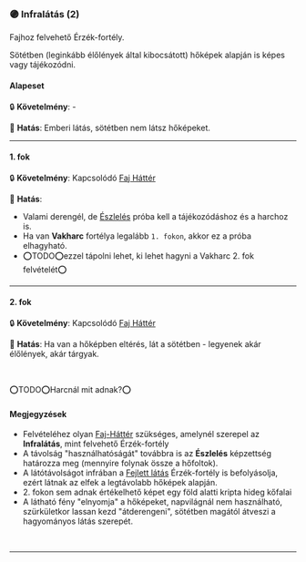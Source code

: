 ### 🟣 Infralátás (2)

<!-- tag: erzekfortely -->

Fajhoz felvehető Érzék-fortély.

Sötétben (leginkább élőlények által kibocsátott) hőképek alapján is képes vagy tájékozódni.
#### Alapeset

🔒 **Követelmény**:  -

🌟 **Hatás**: Emberi látás, sötétben nem látsz hőképeket.

---
#### 1. fok

🔒 **Követelmény**: Kapcsolódó [Faj Háttér](../022_faj_hatterek.md)

🌟 **Hatás**:
- Valami derengél, de [Észlelés](../kepzettsegek/eszleles.md) próba kell a tájékozódáshoz és a harchoz is.
- Ha van **Vakharc** fortélya legalább `1. fokon`, akkor ez a próba elhagyható.
- ⭕TODO⭕ezzel tápolni lehet, ki lehet hagyni a Vakharc 2. fok felvételét⭕


---
#### 2. fok

🔒 **Követelmény**: Kapcsolódó [Faj Háttér](../022_faj_hatterek.md)

🌟 **Hatás**: Ha van a hőképben eltérés, lát a sötétben - legyenek akár élőlények, akár tárgyak.

<br />

⭕TODO⭕Harcnál mit adnak?⭕

#### Megjegyzések

- Felvételéhez olyan [Faj-Háttér](../022_faj_hatterek.md) szükséges, amelynél szerepel az **Infralátás**, mint felvehető Érzék-fortély
- A távolság "használhatóságát" továbbra is az **Észlelés** képzettség határozza meg (mennyire folynak össze a hőfoltok).
- A látótávolságot infrában a [Fejlett látás](fejlett_latas.md) Érzék-fortély is befolyásolja, ezért látnak az elfek a legtávolabb hőképek alapján.
- &#8203;2. fokon sem adnak értékelhető képet egy föld alatti kripta hideg kőfalai
- A látható fény "elnyomja" a hőképeket, napvilágnál nem használható, szürkületkor lassan kezd "átderengeni", sötétben magától átveszi a hagyományos látás szerepét.

<br />

---
